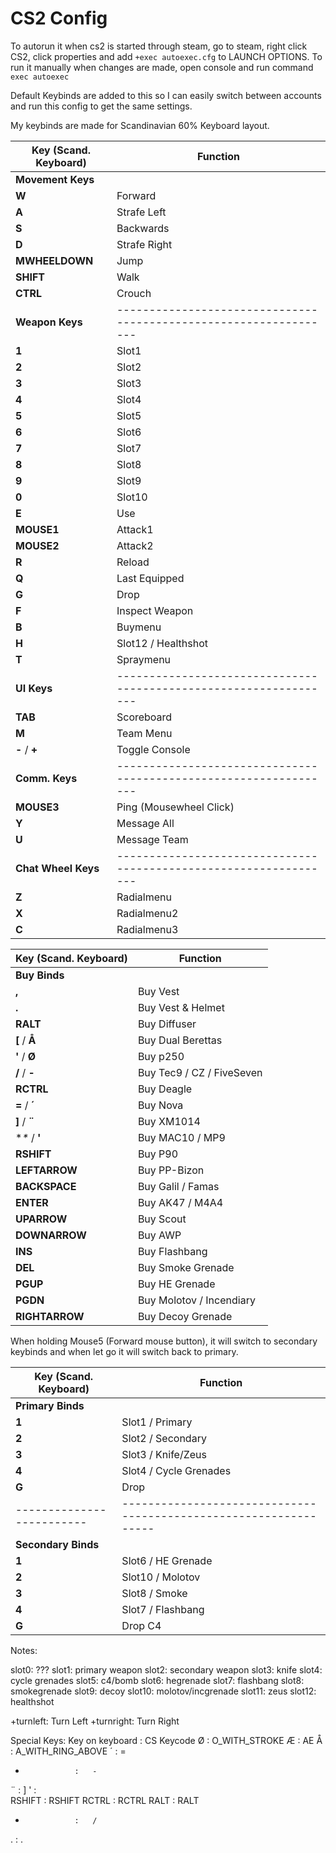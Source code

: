 <h1> CS2 Config </h1>

To autorun it when cs2 is started through steam, go to steam, right click CS2, click properties and add `+exec autoexec.cfg` to LAUNCH OPTIONS.
To run it manually when changes are made, open console and run command `exec autoexec`

Default Keybinds are added to this so I can easily switch between accounts and run this config to get the same settings.


My keybinds are made for Scandinavian 60% Keyboard layout. 

| Key	(Scand. Keyboard)	| Function															|
| ------------------------- | ----------------------------------------------------------------- |
| **Movement Keys**         |                                                                   |
| **W**                     | Forward                                                           |
| **A**                     | Strafe Left                                                       |
| **S**                     | Backwards                                                         |
| **D**                     | Strafe Right                                                      |
| **MWHEELDOWN**            | Jump                                                              |
| **SHIFT**                 | Walk                                                              |
| **CTRL**                  | Crouch                                                            |
| **Weapon Keys**           | ----------------------------------------------------------------- |
| **1**                     | Slot1                                                             |
| **2**                     | Slot2                                                             |
| **3**                     | Slot3                                                             |
| **4**                     | Slot4                                                             |
| **5**                     | Slot5                                                             |
| **6**                     | Slot6                                                             |
| **7**                     | Slot7                                                             |
| **8**                     | Slot8                                                             |
| **9**                     | Slot9                                                             |
| **0**                     | Slot10                                                            |
| **E**                     | Use                                                               |
| **MOUSE1**                | Attack1                                                           |
| **MOUSE2**                | Attack2                                                           |
| **R**                     | Reload                                                            |
| **Q**                     | Last Equipped                                                     |
| **G**                     | Drop                                                              |
| **F**                     | Inspect Weapon                                                    |
| **B**                     | Buymenu                                                           |
| **H**                     | Slot12 / Healthshot                                               |
| **T**                     | Spraymenu                                                         |
| **UI Keys**               | ----------------------------------------------------------------- |
| **TAB**                   | Scoreboard                                                        |
| **M**                     | Team Menu                                                         |
| **-** / **+**             | Toggle Console                                                    |
| **Comm. Keys**            | ----------------------------------------------------------------- |
| **MOUSE3**                | Ping (Mousewheel Click)                                           |
| **Y**                     | Message All                                                       |
| **U**                     | Message Team                                                      |
| **Chat Wheel Keys**       | ----------------------------------------------------------------- |
| **Z**                     | Radialmenu                                                        |
| **X**                     | Radialmenu2                                                       |
| **C**                     | Radialmenu3                                                       |

| Key	(Scand. Keyboard)	| Function															|
| ------------------------- | ----------------------------------------------------------------- |
| **Buy Binds** 		    | 																	|
| **,**                     | Buy Vest                                                          |
| **.**                     | Buy Vest & Helmet                                                 |
| **RALT**                  | Buy Diffuser                                                      |
| **[** / **Å**             | Buy Dual Berettas                                                 |
| **'** / **Ø**             | Buy p250                                                          |
| **/** / **-**             | Buy Tec9 / CZ / FiveSeven                                         |
| **RCTRL**                 | Buy Deagle                                                        |
| **=** / **´**             | Buy Nova                                                          |
| **]** / **¨**             | Buy XM1014                                                        |
| **\** / **'**             | Buy MAC10 / MP9                                                   |
| **RSHIFT**                | Buy P90                                                           |
| **LEFTARROW**             | Buy PP-Bizon                                                      |
| **BACKSPACE**             | Buy Galil / Famas                                                 |
| **ENTER**                 | Buy AK47 / M4A4                                                   |
| **UPARROW**               | Buy Scout                                                         |
| **DOWNARROW**             | Buy AWP                                                           |
| **INS**                   | Buy Flashbang                                                     |
| **DEL**                   | Buy Smoke Grenade                                                 |
| **PGUP**                  | Buy HE Grenade                                                    |
| **PGDN**                  | Buy Molotov / Incendiary                                          |
| **RIGHTARROW**            | Buy Decoy Grenade                                                 |

When holding Mouse5 (Forward mouse button), it will switch to secondary keybinds and when let go it will switch back to primary.

| Key	(Scand. Keyboard)	| Function															|
| ------------------------- | ----------------------------------------------------------------- |
| **Primary Binds** 		| 																	|
| **1**                     | Slot1     /   Primary                                             |
| **2**                     | Slot2     /   Secondary                                           |
| **3**                     | Slot3     /   Knife/Zeus                                          |
| **4**                     | Slot4     /   Cycle Grenades                                      |
| **G**                     | Drop                                                              |
| ------------------------- | ----------------------------------------------------------------- |
| **Secondary Binds** 		| 																	|
| **1**                     | Slot6     /   HE Grenade                                          |
| **2**                     | Slot10    /   Molotov                                             |
| **3**                     | Slot8     /   Smoke                                               |
| **4**                     | Slot7     /   Flashbang                                           |
| **G**                     | Drop C4                                                           |









Notes:

slot0: ???
slot1: primary weapon
slot2: secondary weapon
slot3: knife
slot4: cycle grenades
slot5: c4/bomb
slot6: hegrenade
slot7: flashbang
slot8: smokegrenade
slot9: decoy
slot10: molotov/incgrenade
slot11: zeus
slot12: healthshot


+turnleft:  Turn Left
+turnright: Turn Right





Special Keys:
Key on keyboard  :   CS Keycode
Ø                :   O_WITH_STROKE
Æ                :   AE
Å                :   A_WITH_RING_ABOVE
´                :   =
+                :   -
¨                :   ]
'                :   \
RSHIFT           :   RSHIFT
RCTRL            :   RCTRL
RALT             :   RALT
-                :   /
.                :   .
